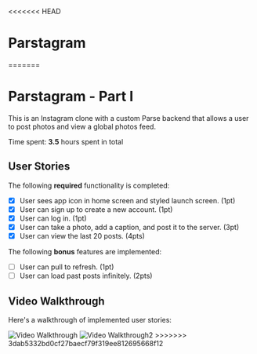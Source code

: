 <<<<<<< HEAD
# Parstagram
=======
# Parstagram - Part I

This is an Instagram clone with a custom Parse backend that allows a user to post photos and view a global photos feed.

Time spent: **3.5** hours spent in total

## User Stories

The following **required** functionality is completed:

- [x] User sees app icon in home screen and styled launch screen. (1pt)
- [x] User can sign up to create a new account. (1pt)
- [x] User can log in. (1pt)
- [x] User can take a photo, add a caption, and post it to the server. (3pt)
- [x] User can view the last 20 posts. (4pts)

The following **bonus** features are implemented:

- [ ] User can pull to refresh. (1pt)
- [ ] User can load past posts infinitely. (2pts)

## Video Walkthrough

Here's a walkthrough of implemented user stories:

<img src='http://g.recordit.co/cyTTwYe6xu.gif' title='Video Walkthrough' width='' alt='Video Walkthrough' />
<img src='http://g.recordit.co/wCMuY6qR4p.gif' title='Video Walkthrough2' width='' alt='Video Walkthrough2' />
>>>>>>> 3dab5332bd0cf27baecf79f319ee812695668f12
